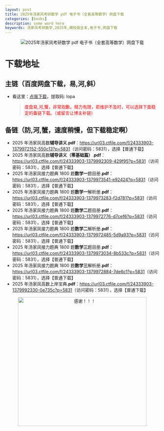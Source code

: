 ```yaml
---
layout: post
title: 2025年汤家凤考研数学 pdf 电子书（全套高等数学）网盘下载
categories: [books]
description: some word here
keywords: 汤家凤考研数学,2025年,精校版全本,电子书,网盘下载
---
```


<div align="center"><img src="https://pic.imgdb.cn/item/66fe37840a206445e3af7204.jpg" alt="2025年汤家凤考研数学 pdf 电子书（全套高等数学）网盘下载"></div>

# 下载地址

## 主链（百度网盘下载，易,河,斜）

- 看这里：[点我下载](https://pan.baidu.com/s/1iMXUbSbtZQZjDcqDmnWUyw?pwd=lopa)，提取码: lopa

  > <p style="color:red" >度盘易,河,蟹，非常抱歉。精力有限，若维护不及时，可以选择下面稳定的备链下载。（或留言让博主补链）</p>

## 备链（防,河,蟹，速度稍慢，但下载稳定啊）

- 2025 年汤家凤高数**辅导讲义**.**pdf**：<https://url03.ctfile.com/f/24333903-1379972152-550c13?p=5831>（访问密码：5831），选择【普通下载】
- 2025 年汤家凤高数**辅导讲义（零基础篇）**.**pdf**：<https://url03.ctfile.com/f/24333903-1379992309-429f95?p=5831>（访问密码：5831），选择【普通下载】
- 2025 年汤家凤接力题典 1800 题**数学一**题目册.**pdf**：<https://url03.ctfile.com/f/24333903-1379973541-e92424?p=5831>（访问密码：5831），选择【普通下载】
- 2025 年汤家凤接力题典 1800 题**数学一**解析册.**pdf**：<https://url03.ctfile.com/f/24333903-1379973283-f2d781?p=5831>（访问密码：5831），选择【普通下载】
- 2025 年汤家凤接力题典 1800 题**数学二**题目册.**pdf**：<https://url03.ctfile.com/f/24333903-1379972776-d7cef6?p=5831>（访问密码：5831），选择【普通下载】
- 2025 年汤家凤接力题典 1800 题**数学二**解析册.**pdf**：<https://url03.ctfile.com/f/24333903-1379972485-5d9a93?p=5831>（访问密码：5831），选择【普通下载】
- 2025 年汤家凤接力题典 1800 题**数学三**题目册.**pdf**：<https://url03.ctfile.com/f/24333903-1379973034-8b533c?p=5831>（访问密码：5831），选择【普通下载】
- 2025 年汤家凤接力题典 1800 题**数学三**解析册.**pdf**：<https://url03.ctfile.com/f/24333903-1379972884-7de6c1?p=5831>（访问密码：5831），选择【普通下载】
- 2025 年汤家凤高数上岸宝典.**pdf**：<https://url03.ctfile.com/f/24333903-1379992330-0e735c?p=5831>（访问密码：5831），选择【普通下载】

<div align="center"><img src="https://pic.imgdb.cn/item/661246bf68eb935713c7f81c.gif" alt="感谢！！！" width="420px" height="auto"/></div>
